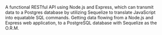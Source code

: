 A functional RESTful API using Node.js and Express, which can transmit data to a Postgres database by utilizing Sequelize to translate JavaScript into equatable SQL commands.
Getting data flowing from a Node.js and Express web application, to a PostgreSQL database with Sequelize as the O.R.M. 